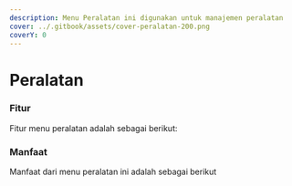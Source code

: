 ```yaml
---
description: Menu Peralatan ini digunakan untuk manajemen peralatan
cover: ../.gitbook/assets/cover-peralatan-200.png
coverY: 0
---
```


# Peralatan

### Fitur

Fitur menu peralatan adalah sebagai berikut:

### Manfaat

Manfaat dari menu peralatan ini adalah sebagai berikut

